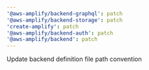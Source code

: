 ```yaml
---
'@aws-amplify/backend-graphql': patch
'@aws-amplify/backend-storage': patch
'create-amplify': patch
'@aws-amplify/backend-auth': patch
'@aws-amplify/backend': patch
---
```


Update backend definition file path convention
